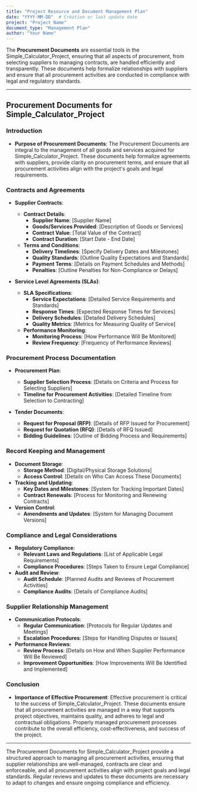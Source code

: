 ```yaml
---
title: "Project Resource and Document Management Plan"
date: "YYYY-MM-DD"  # Creation or last update date
project: "Project Name"
document_type: "Management Plan"
author: "Your Name"
---
```

The **Procurement Documents** are essential tools in the Simple_Calculator_Project, ensuring that all aspects of procurement, from selecting suppliers to managing contracts, are handled efficiently and transparently. These documents help formalize relationships with suppliers and ensure that all procurement activities are conducted in compliance with legal and regulatory standards.

---

## Procurement Documents for Simple_Calculator_Project

### Introduction
- **Purpose of Procurement Documents**: The Procurement Documents are integral to the management of all goods and services acquired for Simple_Calculator_Project. These documents help formalize agreements with suppliers, provide clarity on procurement terms, and ensure that all procurement activities align with the project's goals and legal requirements.

### Contracts and Agreements
- **Supplier Contracts**:
  - **Contract Details**: 
    - **Supplier Name**: [Supplier Name]
    - **Goods/Services Provided**: [Description of Goods or Services]
    - **Contract Value**: [Total Value of the Contract]
    - **Contract Duration**: [Start Date - End Date]
  - **Terms and Conditions**: 
    - **Delivery Timelines**: [Specify Delivery Dates and Milestones]
    - **Quality Standards**: [Outline Quality Expectations and Standards]
    - **Payment Terms**: [Details on Payment Schedules and Methods]
    - **Penalties**: [Outline Penalties for Non-Compliance or Delays]

- **Service Level Agreements (SLAs)**:
  - **SLA Specifications**: 
    - **Service Expectations**: [Detailed Service Requirements and Standards]
    - **Response Times**: [Expected Response Times for Services]
    - **Delivery Schedules**: [Detailed Delivery Schedules]
    - **Quality Metrics**: [Metrics for Measuring Quality of Service]
  - **Performance Monitoring**: 
    - **Monitoring Process**: [How Performance Will Be Monitored]
    - **Review Frequency**: [Frequency of Performance Reviews]

### Procurement Process Documentation
- **Procurement Plan**:
  - **Supplier Selection Process**: [Details on Criteria and Process for Selecting Suppliers]
  - **Timeline for Procurement Activities**: [Detailed Timeline from Selection to Contracting]

- **Tender Documents**:
  - **Request for Proposal (RFP)**: [Details of RFP Issued for Procurement]
  - **Request for Quotation (RFQ)**: [Details of RFQ Issued]
  - **Bidding Guidelines**: [Outline of Bidding Process and Requirements]

### Record Keeping and Management
- **Document Storage**: 
  - **Storage Method**: [Digital/Physical Storage Solutions]
  - **Access Control**: [Details on Who Can Access These Documents]
- **Tracking and Updating**:
  - **Key Dates and Milestones**: [System for Tracking Important Dates]
  - **Contract Renewals**: [Process for Monitoring and Renewing Contracts]
- **Version Control**:
  - **Amendments and Updates**: [System for Managing Document Versions]

### Compliance and Legal Considerations
- **Regulatory Compliance**:
  - **Relevant Laws and Regulations**: [List of Applicable Legal Requirements]
  - **Compliance Procedures**: [Steps Taken to Ensure Legal Compliance]
- **Audit and Review**:
  - **Audit Schedule**: [Planned Audits and Reviews of Procurement Activities]
  - **Compliance Audits**: [Details of Compliance Audits]

### Supplier Relationship Management
- **Communication Protocols**:
  - **Regular Communication**: [Protocols for Regular Updates and Meetings]
  - **Escalation Procedures**: [Steps for Handling Disputes or Issues]
- **Performance Reviews**:
  - **Review Process**: [Details on How and When Supplier Performance Will Be Reviewed]
  - **Improvement Opportunities**: [How Improvements Will Be Identified and Implemented]

### Conclusion
- **Importance of Effective Procurement**: Effective procurement is critical to the success of Simple_Calculator_Project. These documents ensure that all procurement activities are managed in a way that supports project objectives, maintains quality, and adheres to legal and contractual obligations. Properly managed procurement processes contribute to the overall efficiency, cost-effectiveness, and success of the project.

---

The Procurement Documents for Simple_Calculator_Project provide a structured approach to managing all procurement activities, ensuring that supplier relationships are well-managed, contracts are clear and enforceable, and all procurement activities align with project goals and legal standards. Regular reviews and updates to these documents are necessary to adapt to changes and ensure ongoing compliance and efficiency.